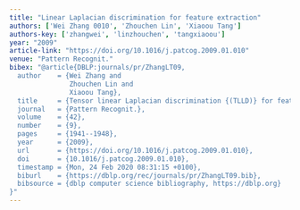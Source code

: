 ```yaml
---
title: "Linear Laplacian discrimination for feature extraction"
authors: ['Wei Zhang 0010', 'Zhouchen Lin', 'Xiaoou Tang']
authors-key: ['zhangwei', 'linzhouchen', 'tangxiaoou']
year: "2009"
article-link: "https://doi.org/10.1016/j.patcog.2009.01.010"
venue: "Pattern Recognit."
bibex: "@article{DBLP:journals/pr/ZhangLT09,
  author    = {Wei Zhang and
               Zhouchen Lin and
               Xiaoou Tang},
  title     = {Tensor linear Laplacian discrimination {(TLLD)} for feature extraction},
  journal   = {Pattern Recognit.},
  volume    = {42},
  number    = {9},
  pages     = {1941--1948},
  year      = {2009},
  url       = {https://doi.org/10.1016/j.patcog.2009.01.010},
  doi       = {10.1016/j.patcog.2009.01.010},
  timestamp = {Mon, 24 Feb 2020 08:31:15 +0100},
  biburl    = {https://dblp.org/rec/journals/pr/ZhangLT09.bib},
  bibsource = {dblp computer science bibliography, https://dblp.org}
}"
---
```

